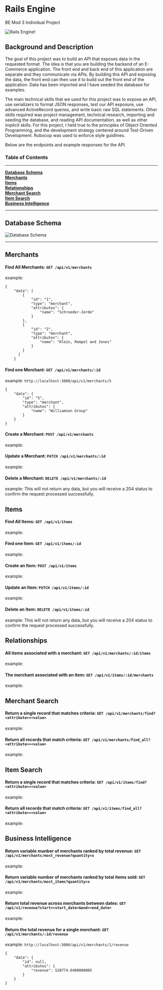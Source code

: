 # Rails Engine
BE Mod 3 Individual Project

![Rails Engine!](https://media2.giphy.com/media/tNmIuKk0kIROM/100.webp?cid=5a38a5a2kcq11xhqmkx9b2pisyzzdw2ffx6y4ch4eu8fwwkn&rid=100.webp)


## Background and Description

The goal of this project was to build an API that exposes data in the requested format.  The idea is that you are building the backend of an E-Commerce application.  The front end and back end of this application are separate and they communicate via APIs.  By building this API and exposing the data, the front end can then use it to build out the front end of the application.  Data has been imported and I have seeded the database for examples.

The main technical skills that we used for this project was to expose an API, use serializers to format JSON responses, test our API exposure, use advanced ActiveRecord queries, and write basic raw SQL statements.  Other skills required was project management, technical research, importing and seeding the database, and reading API documentation, as well as other implicit skills.  For this project, I held true to the principles of Object Oriented Programming, and the development strategy centered around Test-Driven Development.  Rubocop was used to enforce style guidlines.

Below are the endpoints and example responses for the API.


### Table of Contents
***
**[Database Schema](#database-schema)**<br>
**[Merchants](#merchants)**<br>
**[Items](#items)**<br>
**[Relationships](#relationships)**<br>
**[Merchant Search](#merchant-search)**<br>
**[Item Search](#item-search)**<br>
**[Business Intelligence](#business-intelligence)**<br>

***

## Database Schema

![Database Schema](https://user-images.githubusercontent.com/65255478/102554097-51119e00-4081-11eb-9a91-dd89ec735d2e.png)

***

## Merchants

#### Find All Merchants: `GET /api/v1/merchants`
example:
```
{
    "data": [
        {
            "id": "1",
            "type": "merchant",
            "attributes": {
                "name": "Schroeder-Jerde"
            }
        },
        {
            "id": "2",
            "type": "merchant",
            "attributes": {
                "name": "Klein, Rempel and Jones"
            }
        }
      ]
    }
```
        

#### Find one Merchant: `GET /api/v1/merchants/:id`
example: `http://localhost:3000/api/v1/merchants/5`
```
{
    "data": {
        "id": "5",
        "type": "merchant",
        "attributes": {
            "name": "Williamson Group"
        }
    }
}
```

#### Create a Merchant: `POST /api/v1/merchants`
example:

#### Update a Merchant: `PATCH /api/v1/merchants/:id`
example:

#### Delete a Merchant: `DELETE /api/v1/merchants/:id`
example:  This will not return any data, but you will receive a 204 status to confirm the request processed successfully.

## Items

#### Find All Items: `GET /api/v1/items`
example:

#### Find one Item: `GET /api/v1/items/:id`
example:

#### Create an Item: `POST /api/v1/items`
example:

#### Update an Item: `PATCH /api/v1/items/:id`
example:

#### Delete an Item: `DELETE /api/v1/items/:id`
example:  This will not return any data, but you will receive a 204 status to confirm the request processed successfully.

## Relationships

#### All items associated with a merchant: `GET /api/v1/merchants/:id/items`
example:

#### The merchant associated with an item: `GET /api/v1/items/:id/merchants`
example:

## Merchant Search

#### Return a single record that matches criteria: `GET /api/v1/merchants/find?<attribute>=<value>`
example:

#### Return all records that match criteria: `GET /api/v1/merchants/find_all?<attribute>=<value>`
example:

## Item Search

#### Return a single record that matches criteria: `GET /api/v1/items/find?<attribute>=<value>`
example:

#### Return all records that match criteria: `GET /api/v1/items/find_all?<attribute>=<value>`
example:

## Business Intelligence

#### Return variable munber of merchants ranked by total revenue: `GET /api/v1/merchants/most_revenue?quantity=x`
example:

#### Return variable number of merchants ranked by total items sold: `GET /api/v1/merchants/most_items?quantity=x`
example:

#### Return total revenue across merchants between dates: `GET /api/v1/revenue?start=<start_date>&end=<end_date>`
example:

#### Return the total revenue for a single merchant: `GET /api/v1/merchants/:id/revenue`
example: `http://localhost:3000/api/v1/merchants/1/revenue`
```
{
    "data": {
        "id": null,
        "attributes": {
            "revenue": 528774.6400000005
        }
    }
}
```
